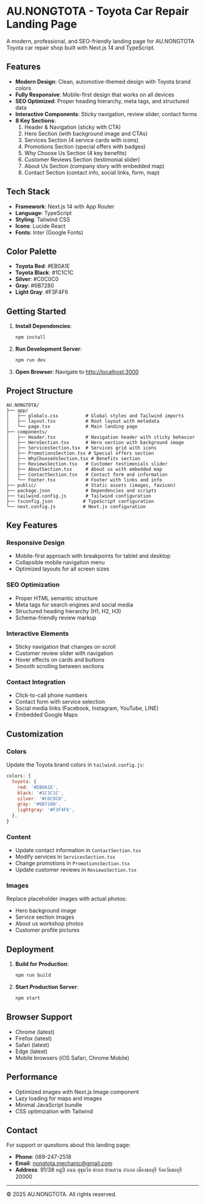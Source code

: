 # AU.NONGTOTA - Toyota Car Repair Landing Page

A modern, professional, and SEO-friendly landing page for AU.NONGTOTA Toyota car repair shop built with Next.js 14 and TypeScript.

## Features

- **Modern Design**: Clean, automotive-themed design with Toyota brand colors
- **Fully Responsive**: Mobile-first design that works on all devices
- **SEO Optimized**: Proper heading hierarchy, meta tags, and structured data
- **Interactive Components**: Sticky navigation, review slider, contact forms
- **8 Key Sections**:
  1. Header & Navigation (sticky with CTA)
  2. Hero Section (with background image and CTAs)
  3. Services Section (4 service cards with icons)
  4. Promotions Section (special offers with badges)
  5. Why Choose Us Section (4 key benefits)
  6. Customer Reviews Section (testimonial slider)
  7. About Us Section (company story with embedded map)
  8. Contact Section (contact info, social links, form, map)

## Tech Stack

- **Framework**: Next.js 14 with App Router
- **Language**: TypeScript
- **Styling**: Tailwind CSS
- **Icons**: Lucide React
- **Fonts**: Inter (Google Fonts)

## Color Palette

- **Toyota Red**: #EB0A1E
- **Toyota Black**: #1C1C1C
- **Silver**: #C0C0C0
- **Gray**: #6B7280
- **Light Gray**: #F3F4F6

## Getting Started

1. **Install Dependencies**:
   ```bash
   npm install
   ```

2. **Run Development Server**:
   ```bash
   npm run dev
   ```

3. **Open Browser**:
   Navigate to [http://localhost:3000](http://localhost:3000)

## Project Structure

```
AU.NONGTOTA/
├── app/
│   ├── globals.css          # Global styles and Tailwind imports
│   ├── layout.tsx           # Root layout with metadata
│   └── page.tsx             # Main landing page
├── components/
│   ├── Header.tsx           # Navigation header with sticky behavior
│   ├── HeroSection.tsx      # Hero section with background image
│   ├── ServicesSection.tsx  # Services grid with icons
│   ├── PromotionsSection.tsx # Special offers section
│   ├── WhyChooseUsSection.tsx # Benefits section
│   ├── ReviewsSection.tsx   # Customer testimonials slider
│   ├── AboutSection.tsx     # About us with embedded map
│   ├── ContactSection.tsx   # Contact form and information
│   └── Footer.tsx           # Footer with links and info
├── public/                  # Static assets (images, favicon)
├── package.json             # Dependencies and scripts
├── tailwind.config.js       # Tailwind configuration
├── tsconfig.json           # TypeScript configuration
└── next.config.js          # Next.js configuration
```

## Key Features

### Responsive Design
- Mobile-first approach with breakpoints for tablet and desktop
- Collapsible mobile navigation menu
- Optimized layouts for all screen sizes

### SEO Optimization
- Proper HTML semantic structure
- Meta tags for search engines and social media
- Structured heading hierarchy (H1, H2, H3)
- Schema-friendly review markup

### Interactive Elements
- Sticky navigation that changes on scroll
- Customer review slider with navigation
- Hover effects on cards and buttons
- Smooth scrolling between sections

### Contact Integration
- Click-to-call phone numbers
- Contact form with service selection
- Social media links (Facebook, Instagram, YouTube, LINE)
- Embedded Google Maps

## Customization

### Colors
Update the Toyota brand colors in `tailwind.config.js`:
```javascript
colors: {
  toyota: {
    red: '#EB0A1E',
    black: '#1C1C1C',
    silver: '#C0C0C0',
    gray: '#6B7280',
    lightgray: '#F3F4F6',
  },
}
```

### Content
- Update contact information in `ContactSection.tsx`
- Modify services in `ServicesSection.tsx`
- Change promotions in `PromotionsSection.tsx`
- Update customer reviews in `ReviewsSection.tsx`

### Images
Replace placeholder images with actual photos:
- Hero background image
- Service section images
- About us workshop photos
- Customer profile pictures

## Deployment

1. **Build for Production**:
   ```bash
   npm run build
   ```

2. **Start Production Server**:
   ```bash
   npm start
   ```

## Browser Support

- Chrome (latest)
- Firefox (latest)
- Safari (latest)
- Edge (latest)
- Mobile browsers (iOS Safari, Chrome Mobile)

## Performance

- Optimized images with Next.js Image component
- Lazy loading for maps and images
- Minimal JavaScript bundle
- CSS optimization with Tailwind

## Contact

For support or questions about this landing page:
- **Phone**: 089-247-2518
- **Email**: nongtota.mechanic@gmail.com
- **Address**: 91/38 หมู่3 ถนน สุขุมวิท ตำบล บ้านสวน อำเภอ เมืองชลบุรี จังหวัดชลบุรี 20000

---

© 2025 AU.NONGTOTA. All rights reserved.
